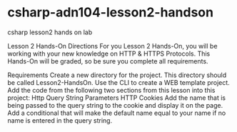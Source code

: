 # csharp-adn104-lesson2-handson
csharp lesson2 hands on lab

Lesson 2 Hands-On
Directions
For you Lesson 2 Hands-On, you will be working with your new knowledge on HTTP & HTTPS Protocols. This Hands-On will be graded, so be sure you complete all requirements.

Requirements
Create a new directory for the project.
This directory should be called Lesson2-HandsOn.
Use the CLI to create a WEB template project.
Add the code from the following two sections from this lesson into this project:
Http Query String Parameters
HTTP Cookies
Add the name that is being passed to the query string to the cookie and display it on the page.
Add a conditional that will make the default name equal to your name if no name is entered in the query string.
